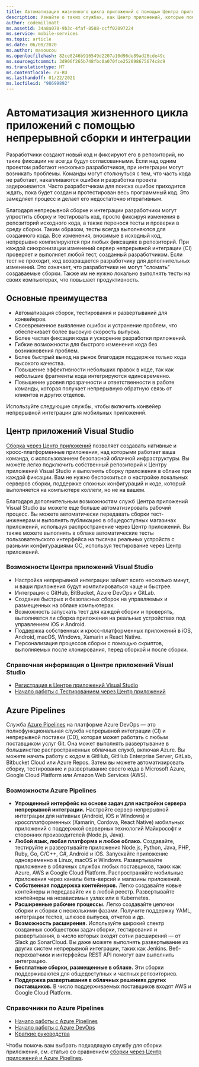 ```yaml
---
title: Автоматизация жизненного цикла приложений с помощью Центра приложений Visual Studio и служб Azure
description: Узнайте о таких службах, как Центр приложений, которые помогают настроить непрерывную сборку и интеграцию для мобильных приложений.
author: codemillmatt
ms.assetid: 34a8a070-9b3c-4faf-8588-ccff02097224
ms.service: mobile-services
ms.topic: article
ms.date: 06/08/2020
ms.author: masoucou
ms.openlocfilehash: 82ce8246b916549d2207a10d96de89ad26cde49c
ms.sourcegitcommit: 3d906f265b748fbc0a070fce252098675674c8d9
ms.translationtype: HT
ms.contentlocale: ru-RU
ms.lasthandoff: 01/22/2021
ms.locfileid: "98699892"
---
```

# <a name="automate-the-lifecycle-of-your-apps-with-continuous-build-and-integration"></a>Автоматизация жизненного цикла приложений с помощью непрерывной сборки и интеграции

Разработчики создают новый код и фиксируют его в репозиторий, но такие фиксации не всегда будут согласованными. Если над одним проектом работают несколько разработчиков, при интеграции могут возникать проблемы. Команды могут столкнуться с тем, что часть кода не работает, накапливаются ошибки и разработка проекта задерживается. Часто разработчикам для поиска ошибок приходится ждать, пока будет создан и протестирован весь программный код. Это замедляет процесс и делает его недостаточно итеративным. 

Благодаря непрерывной сборке и интеграции разработчики могут упростить сборку и тестировать код, просто фиксируя изменения в репозиторий исходного кода, а также перенося тесты и проверки в среду сборки. Таким образом, тесты всегда выполняются для созданного кода. Все изменения, вносимые в исходный код, непрерывно компилируются при любых фиксациях в репозиторий. При каждой синхронизации изменений сервер непрерывной интеграции (CI) проверяет и выполняет любой тест, созданный разработчиком. Если тест не проходит, код возвращается разработчику для дополнительных изменений. Это означает, что разработчики не могут "сломать" создаваемые сборки. Также им не нужно локально выполнять тесты на своих компьютерах, что повышает продуктивность. 

## <a name="key-benefits"></a>Основные преимущества

- Автоматизация сборок, тестирования и развертываний для конвейеров.
- Своевременное выявление ошибок и устранение проблем, что обеспечивает более высокую скорость выпуска.
- Более частая фиксация кода и ускорение разработки приложений.
- Гибкие возможности для быстрого изменения кода без возникновения проблем.
- Более быстрый выход на рынок благодаря поддержке только кода высокого качества.
- Повышение эффективности небольших правок в коде, так как небольшие фрагменты кода интегрируются единовременно.
- Повышение уровня прозрачности и ответственности в работе команды, которая получает непрерывную обратную связь от клиентов и других отделов.

Используйте следующие службы, чтобы включить конвейер непрерывной интеграции для мобильных приложений.

## <a name="visual-studio-app-center"></a>Центр приложений Visual Studio

[Сборка через Центр приложений](/appcenter/build/) позволяет создавать нативные и кросс-платформенные приложения, над которыми работает ваша команда, с использованием безопасной облачной инфраструктуры. Вы можете легко подключить собственный репозиторий к Центру приложений Visual Studio и выполнять сборку приложения в облаке при каждой фиксации. Вам не нужно беспокоиться о настройке локальных серверов сборки, поддержке сложных конфигураций и коде, который выполняется на компьютере коллеги, но не на вашем.

Благодаря дополнительным возможностям служб Центра приложений Visual Studio вы можете еще больше автоматизировать рабочий процесс. Вы можете автоматически передавать сборки тест-инженерам и выполнять публикацию в общедоступных магазинах приложений, используя распространение через Центр приложений. Вы также можете выполнять в облаке автоматические тесты пользовательского интерфейса на тысячах реальных устройств с разными конфигурациями ОС, используя тестирование через Центр приложений.

### <a name="visual-studio-app-center-features"></a>Возможности Центра приложений Visual Studio

- Настройка непрерывной интеграции займет всего несколько минут, и ваши приложения будут компилироваться чаще и быстрее.
- Интеграция с GitHub, BitBucket, Azure DevOps и GitLab.
- Создание быстрых и безопасных сборок на управляемых и размещенных на облаке компьютерах.
- Возможность запускать тест для каждой сборки и проверять, выполняется ли сборка приложения на реальных устройствах под управлением iOS и Android.
- Поддержка собственных и кросс-платформенных приложений в iOS, Android, macOS, Windows, Xamarin и React Native.
- Персонализация процессов сборки с помощью скриптов, выполняемых после клонирования, перед сборкой и после сборки.

### <a name="visual-studio-app-center-references"></a>Справочная информация о Центре приложений Visual Studio

- [Регистрация в Центре приложений Visual Studio](https://appcenter.ms/signup?utm_source=Mobile%20Development%20Docs&utm_medium=Azure&utm_campaign=New%20azure%20docs)
- [Начало работы с Тестированием через Центр приложений](/appcenter/build/)

## <a name="azure-pipelines"></a>Azure Pipelines

 Служба [Azure Pipelines](https://azure.microsoft.com/services/devops/pipelines/) на платформе Azure DevOps — это полнофункциональная служба непрерывной интеграции (CI) и непрерывной поставки (CD), которая может работать с любым поставщиком услуг Git. Она может выполнять развертывание в большинстве распространенных облачных служб, включая Azure. Вы можете начать работу с кодом в GitHub, GitHub Enterprise Server, GitLab, Bitbucket Cloud или Azure Repos. Затем вы можете автоматизировать сборку, тестирование и развертывание своего кода в Microsoft Azure, Google Cloud Platform или Amazon Web Services (AWS).

### <a name="azure-pipelines-features"></a>Возможности Azure Pipelines

- **Упрощенный интерфейс на основе задач для настройки сервера непрерывной интеграции.** Настройте сервер непрерывной интеграции для нативных (Android, iOS и Windows) и кроссплатформенных (Xamarin, Cordova, React Native) мобильных приложений с поддержкой серверных технологий Майкрософт и сторонних производителей (Node.js, Java).
- **Любой язык, любая платформа и любое облако.** Создавайте, тестируйте и развертывайте приложения Node.js, Python, Java, PHP, Ruby, Go, C/C++, C#, Android и iOS. Запускайте приложение одновременно в Linux, macOS и Windows. Развертывайте приложение в облачных службах любых поставщиков, таких как Azure, AWS и Google Cloud Platform. Распространяйте мобильные приложения через каналы бета-версий и магазины приложений.
- **Собственная поддержка контейнеров.** Легко создавайте новые контейнеры и передавайте их в любой реестр. Развертывайте контейнеры на независимых узлах или в Kubernetes.
- **Расширенные рабочие процессы.** Легко создавайте цепочки сборки и сборки с несколькими фазами. Получите поддержку YAML, интеграции тестов, шлюзов выпуска, отчетов и др.
- **Возможность расширения.** Используйте широкий спектр созданных сообществом задач сборки, тестирования и развертывания, в число которых входят сотни расширений — от Slack до SonarCloud. Вы даже можете выполнять развертывание из других систем непрерывной интеграции, таких как Jenkins. Веб-перехватчики и интерфейсы REST API помогут вам выполнить интеграцию.
- **Бесплатные сборки, размещенные в облаке.** Эти сборки поддерживаются для общедоступных и частных репозиториев.
- **Поддержка развертывания в облачных решениях других поставщиков.** В число поддерживаемых поставщиков входят AWS и Google Cloud Platform.

### <a name="azure-pipelines-references"></a>Справочники по Azure Pipelines

- [Начало работы с Azure Pipelines](/azure/devops/pipelines/get-started/pipelines-get-started)
- [Начало работы с Azure DevOps](https://app.vsaex.visualstudio.com/signup/)
- [Краткие руководства](/azure/devops/pipelines/create-first-pipeline?tabs=tfs-2018-2)

Чтобы помочь вам выбрать подходящую службу для сборки приложения, см. статью со сравнением [сборки через Центр приложений и Azure Pipelines](/appcenter/build/choose-between-services).

